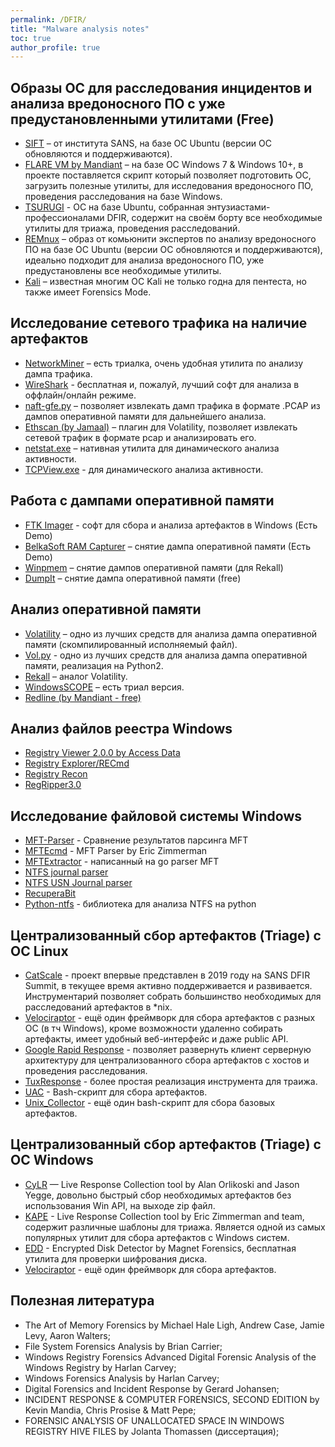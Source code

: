 ```yaml
---
permalink: /DFIR/
title: "Malware analysis notes"
toc: true
author_profile: true
---
```


## Образы ОС для расследования инцидентов и анализа вредоносного ПО с уже предустановленными утилитами (Free)
- [SIFT](https://www.sans.org/tools/sift-workstation/) – от института SANS, на базе ОС Ubuntu (версии ОС обновляются и поддерживаются).
- [FLARE VM by Mandiant](https://github.com/mandiant/flare-vm) – на базе ОС Windows 7 & Windows 10+, в проекте поставляется скрипт который позволяет подготовить ОС, загрузить полезные утилиты, для исследования вредоносного ПО, проведения расследования на базе Windows.
- [TSURUGI](https://tsurugi-linux.org/tsurugi_linux.php) - ОС на базе Ubuntu, собранная энтузиастами-профессионалами DFIR, содержит на своём борту все необходимые утилиты для триажа, проведения расследований.
- [REMnux](https://remnux.org/) – образ от комьюнити экспертов по анализу вредоносного ПО на базе ОС Ubuntu (версии ОС обновляются и поддерживаются), идеально подходит для анализа вредоносного ПО, уже предустановлены все необходимые утилиты.
- [Kali](https://www.kali.org/) – известная многим ОС Kali не только годна для пентеста, но также имеет Forensics Mode.

## Исследование сетевого трафика на наличие артефактов

- [NetworkMiner](https://www.netresec.com/?page=Networkminer) – есть триалка, очень удобная утилита по анализу дампа трафика.
- [WireShark](https://www.wireshark.org/) - бесплатная и, пожалуй, лучший софт для анализа в оффлайн/онлайн режиме.
- [naft-gfe.py](http://blog.didierstevens.com/2012/03/12/naft-release/) – позволяет извлекать дамп трафика в формате .PCAP из дампов оперативной памяти для дальнейшего анализа.
- [Ethscan (by Jamaal)](https://github.com/byt3bl33d3r/jamaal-re-tools/blob/master/volplugins/ethscan.py) – плагин для Volatility, позволяет извлекать сетевой трафик в формате pcap и анализировать его.
- [netstat.exe](https://github.com/byt3bl33d3r/jamaal-re-tools/blob/master/volplugins/ethscan.py) – нативная утилита для динамического анализа активности.
- [TCPView.exe](https://learn.microsoft.com/en-us/sysinternals/downloads/tcpview) - для динамического анализа активности.

## Работа с дампами оперативной памяти

- [FTK Imager](https://www.exterro.com/forensic-toolkit) - софт для сбора и анализа артефактов в Windows (Есть Demo)
- [BelkaSoft RAM Capturer](https://belkasoft.com/ru/get) – снятие дампа оперативной памяти (Есть Demo)
- [Winpmem](https://winpmem.velocidex.com/) – снятие дампов оперативной памяти (для Rekall)
- [DumpIt](https://github.com/thimbleweed/All-In-USB/tree/master/utilities/DumpIt) – снятие дампа оперативной памяти (free)

## Анализ оперативной памяти

- [Volatility](https://www.volatilityfoundation.org/) – одно из лучших средств для анализа дампа оперативной памяти (скомпилированный исполняемый файл).
- [Vol.py](https://github.com/volatilityfoundation/volatility) - одно из лучших средств для анализа дампа оперативной памяти, реализация на Python2.
- [Rekall](http://www.rekall-forensic.com/) – аналог Volatility.
- [WindowsSCOPE](http://www.rekall-forensic.com/) – есть триал версия.
- [Redline (by Mandiant - free)](https://www.fireeye.com/services/freeware/redline.html)

## Анализ файлов реестра Windows

- [Registry Viewer 2.0.0 by Access Data](https://accessdata.com/product-download/registry-viewer-2-0-0)
- [Registry Explorer/RECmd](https://ericzimmerman.github.io/) 
- [Registry Recon](https://arsenalrecon.com/products/)
- [RegRipper3.0](https://github.com/keydet89/RegRipper3.0)

## Исследование файловой системы Windows
- [MFT-Parser](http://az4n6.blogspot.com/2015/09/whos-your-master-mft-parsers-reviewed.html) - Сравнение результатов парсинга MFT
- [MFTEcmd](https://binaryforay.blogspot.com/2018/06/introducing-mftecmd.html) - MFT Parser by Eric Zimmerman
- [MFTExtractor](https://github.com/aarsakian/MFTExtractor) - написанный на go parser MFT
- [NTFS journal parser](http://strozfriedberg.github.io/ntfs-linker/)
- [NTFS USN Journal parser](https://github.com/PoorBillionaire/USN-Journal-Parser)
- [RecuperaBit](https://github.com/Lazza/RecuperaBit)
- [Python-ntfs](https://github.com/williballenthin/python-ntfs) - библиотека для анализа NTFS на python

## Централизованный сбор артефактов (Triage) c ОС Linux

- [CatScale](https://labs.withsecure.com/tools/cat-scale-linux-incident-response-collection) - проект впервые представлен в 2019 году на SANS DFIR Summit, в текущее время активно поддерживается и развивается. Инструментарий позволяет собрать большинство необходимых для расследований артефактов в *nix.
- [Velociraptor](https://docs.velociraptor.app/) - ещё один фреймворк для сбора артефактов с разных ОС (в тч Windows), кроме возможности удаленно собирать артефакты, имеет удобный веб-интерфейс и даже public API.
- [Google Rapid Response](https://grr-doc.readthedocs.io/en/latest/) - позволяет развернуть клиент серверную архитектуру для централизованного сбора артефактов с хостов и проведения расследования.
- [TuxResponse](https://github.com/la3ar0v/) - более простая реализация инструмента для траижа.
- [UAC](https://github.com/tclahr/uac) - Bash-скрипт для сбора артефактов.
- [Unix_Collector](https://github.com/op7ic/unix_collector) - ещё один bash-скрипт для сбора базовых артефактов.

## Централизованный сбор артефактов (Triage) c ОС Windows

- [CyLR](https://github.com/orlikoski/CyLR) — Live Response Collection tool by Alan Orlikoski and Jason Yegge, довольно быстрый сбор необходимых артефактов без использования Win API, на выходе zip файл.
- [KAPE](https://www.kroll.com/en/services/cyber-risk/incident-response-litigation-support/kroll-artifact-parser-extractor-kape) - Live Response Collection tool by Eric Zimmerman and team, содержит различные шаблоны для триажа. Является одной из самых популярных утилит для сбора артефактов с Windows систем.
- [EDD](https://www.magnetforensics.com/resources/encrypted-disk-detector/) - Encrypted Disk Detector by Magnet Forensics, бесплатная утилита для проверки шифрования диска.
- [Velociraptor](https://docs.velociraptor.app/) - ещё один фреймворк для сбора артефактов.

## Полезная литература
- The Art of Memory Forensics by Michael Hale Ligh, Andrew Case, Jamie Levy, Aaron Walters;
- File System Forensics Analysis by Brian Carrier;
- Windows Registry Forensics Advanced Digital Forensic Analysis of the Windows Registry by Harlan Carvey;
- Windows Forensics Analysis by Harlan Carvey;
- Digital Forensics and Incident Response by Gerard Johansen;
- INCIDENT RESPONSE & COMPUTER FORENSICS, SECOND EDITION by Kevin Mandia, Chris Prosise & Matt Pepe;
- FORENSIC ANALYSIS OF UNALLOCATED SPACE IN WINDOWS REGISTRY HIVE FILES by Jolanta Thomassen (диссертация);
